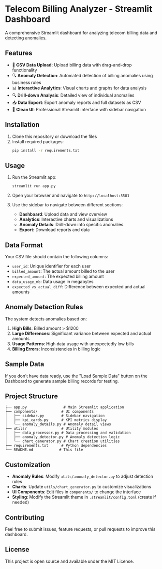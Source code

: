 # Telecom Billing Analyzer - Streamlit Dashboard

A comprehensive Streamlit dashboard for analyzing telecom billing data and detecting anomalies.

## Features

- 📁 **CSV Data Upload**: Upload billing data with drag-and-drop functionality
- 🔍 **Anomaly Detection**: Automated detection of billing anomalies using business rules
- 📊 **Interactive Analytics**: Visual charts and graphs for data analysis
- 🔍 **Drill-down Analysis**: Detailed view of individual anomalies
- 📥 **Data Export**: Export anomaly reports and full datasets as CSV
- 🎨 **Clean UI**: Professional Streamlit interface with sidebar navigation

## Installation

1. Clone this repository or download the files
2. Install required packages:
   ```bash
   pip install -r requirements.txt
   ```

## Usage

1. Run the Streamlit app:
   ```bash
   streamlit run app.py
   ```

2. Open your browser and navigate to `http://localhost:8501`

3. Use the sidebar to navigate between different sections:
   - **Dashboard**: Upload data and view overview
   - **Analytics**: Interactive charts and visualizations
   - **Anomaly Details**: Drill-down into specific anomalies
   - **Export**: Download reports and data

## Data Format

Your CSV file should contain the following columns:

- `user_id`: Unique identifier for each user
- `billed_amount`: The actual amount billed to the user
- `expected_amount`: The expected billing amount
- `data_usage_mb`: Data usage in megabytes
- `expected_vs_actual_diff`: Difference between expected and actual amounts

## Anomaly Detection Rules

The system detects anomalies based on:

1. **High Bills**: Billed amount > $1200
2. **Large Differences**: Significant variance between expected and actual amounts
3. **Usage Patterns**: High data usage with unexpectedly low bills
4. **Billing Errors**: Inconsistencies in billing logic

## Sample Data

If you don't have data ready, use the "Load Sample Data" button on the Dashboard to generate sample billing records for testing.

## Project Structure

```
├── app.py                 # Main Streamlit application
├── components/           # UI components
│   ├── sidebar.py        # Sidebar navigation
│   ├── kpi_cards.py      # KPI metrics display
│   └── anomaly_details.py # Anomaly detail views
├── utils/                # Utility modules
│   ├── data_processor.py # Data processing and validation
│   ├── anomaly_detector.py # Anomaly detection logic
│   └── chart_generator.py # Chart creation utilities
├── requirements.txt      # Python dependencies
└── README.md            # This file
```

## Customization

- **Anomaly Rules**: Modify `utils/anomaly_detector.py` to adjust detection rules
- **Charts**: Update `utils/chart_generator.py` to customize visualizations
- **UI Components**: Edit files in `components/` to change the interface
- **Styling**: Modify the Streamlit theme in `.streamlit/config.toml` (create if needed)

## Contributing

Feel free to submit issues, feature requests, or pull requests to improve this dashboard.

## License

This project is open source and available under the MIT License.